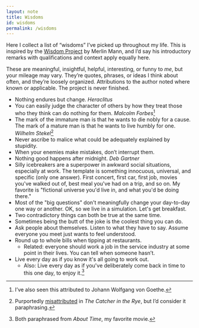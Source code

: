 ```yaml
---
layout: note
title: Wisdoms
id: wisdoms
permalink: /wisdoms
---
```

Here I collect a list of “wisdoms” I’ve picked up throughout my life. This is inspired by the [Wisdom Project](https://github.com/merlinmann/wisdom/blob/master/wisdom.md) by Merlin Mann, and I’d say his introductory remarks with qualifications and context apply equally here.

These are meaningful, insightful, helpful, interesting, or funny to *me*, but your mileage may vary. They’re quotes, phrases, or ideas I think about often, and they’re loosely organized. Attributions to the author noted where known or applicable. The project is never finished.

- Nothing endures but change. *Heraclitus*
- You can easily judge the character of others by how they treat those who they think can do nothing for them. *Malcolm Forbes*[^1]
- The mark of the immature man is that he wants to die nobly for a cause. The mark of a mature man is that he wants to live humbly for one. *Wilhelm Stekel*[^2]
- Never ascribe to malice what could be adequately explained by stupidity. 
- When your enemies make mistakes, don’t interrupt them.
- Nothing good happens after midnight. *Deb Gartner*
- Silly icebreakers are a superpower in awkward social situations, especially at work. The template is something innocuous, universal, and specific (only one answer). First concert, first car, first job, movies you've walked out of, best meal you've had on a trip, and so on. My favorite is "fictional universe you'd live in, and what you'd be doing there."  
- Most of the "big questions" don't meaningfully change your day-to-day one way or another. OK, so we live in a simulation. Let's get breakfast.
- Two contradictory things can both be true at the same time.
- Sometimes being the butt of the joke is the coolest thing you can do.
- Ask people about themselves. Listen to what they have to say. Assume everyone you meet just wants to feel understood.
- Round up to whole bills when tipping at restaurants.
	- Related: everyone should work a job in the service industry at some point in their lives. You can tell when someone hasn’t.
- Live every day as if you know it's all going to work out.
	- Also: Live every day as if you've deliberately come back in time to this one day, to enjoy it.[^3]

[^1]: I’ve also seen this attributed to Johann Wolfgang von Goethe.
[^2]: Purportedly [misattributed](https://en.wikiquote.org/wiki/Wilhelm_Stekel#Misattributed) in *The Catcher in the Rye*, but I’d consider it paraphrasing.
[^3]: Both paraphrased from *About Time*, my favorite movie.